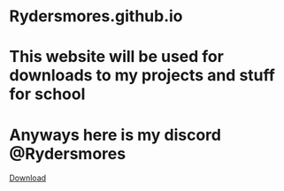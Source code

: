 # Rydersmores.github.io
# This website will be used for downloads to my projects and stuff for school
# Anyways here is my discord @Rydersmores 
<!DOCTYPE html>

<html>
<head>
<title>Just Dance Unlimited Party by v4k (FIXED)</title>
</head>
<body>

<a href="https://drive.google.com/drive/folders/1lsVlzLXWMChBtys7goFdJkChN1BJrS2z" target=_blank title="Your welcome."> 
Download
</a>
